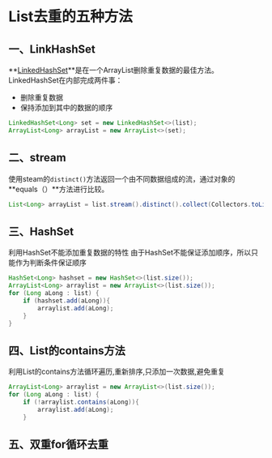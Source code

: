 # List去重的五种方法

## 一、LinkHashSet

**[LinkedHashSet](https://docs.oracle.com/javase/8/docs/api/java/util/LinkedHashSet.html)**是在一个ArrayList删除重复数据的最佳方法。LinkedHashSet在内部完成两件事：

- 删除重复数据
- 保持添加到其中的数据的顺序

```java
LinkedHashSet<Long> set = new LinkedHashSet<>(list);
ArrayList<Long> arrayList = new ArrayList<>(set);
```

## 二、stream

使用steam的`distinct()`方法返回一个由不同数据组成的流，通过对象的**equals（）**方法进行比较。

```java
List<Long> arrayList = list.stream().distinct().collect(Collectors.toList());
```

## 三、HashSet

利用HashSet不能添加重复数据的特性 由于HashSet不能保证添加顺序，所以只能作为判断条件保证顺序

```java
HashSet<Long> hashset = new HashSet<>(list.size());
ArrayList<Long> arraylist = new ArrayList<>(list.size());
for (Long aLong : list) {
    if (hashset.add(aLong)){
        arraylist.add(aLong);
    }
}
```

## 四、List的contains方法

利用List的contains方法循环遍历,重新排序,只添加一次数据,避免重复

```java
ArrayList<Long> arraylist = new ArrayList<>(list.size());
for (Long aLong : list) {
    if (!arraylist.contains(aLong)){
        arraylist.add(aLong);
    }
```

## 五、双重for循环去重 

